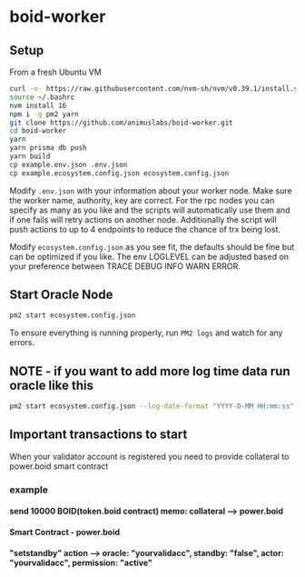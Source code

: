 # boid-worker

## Setup
From a fresh Ubuntu VM

```sh
curl -o- https://raw.githubusercontent.com/nvm-sh/nvm/v0.39.1/install.sh | bash
source ~/.bashrc
nvm install 16
npm i -g pm2 yarn
git clone https://github.com/animuslabs/boid-worker.git
cd boid-worker
yarn
yarn prisma db push
yarn build
cp example.env.json .env.json
cp example.ecosystem.config.json ecosystem.config.json
```

Modify `.env.json` with your information about your worker node. Make sure the worker name, authority, key are correct. For the rpc nodes you can specify as many as you like and the scripts will automatically use them and if one fails will retry actions on another node. Additionally the script will push actions to up to 4 endpoints to reduce the chance of trx being lost.

Modify `ecosystem.config.json` as you see fit, the defaults should be fine but can be optimized if you like. The env LOGLEVEL can be adjusted based on your preference between TRACE DEBUG INFO WARN ERROR.

## Start Oracle Node

```sh
pm2 start ecosystem.config.json
```

To ensure everything is running properly, run `PM2 logs` and watch for any errors.

## NOTE - if you want to add more log time data run oracle like this

```sh
pm2 start ecosystem.config.json --log-date-format "YYYY-D-MM HH:mm:ss"
```

## Important transactions to start
When your validator account is registered you need to provide collateral to power.boid smart contract
### example
#### send 10000 BOID(token.boid contract) memo: collateral --> power.boid

#### Smart Contract - power.boid
#### "setstandby" action --> oracle: "yourvalidacc", standby: "false", actor: "yourvalidacc", permission: "active"
